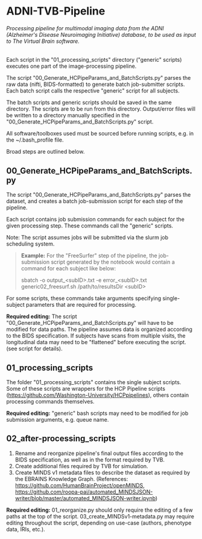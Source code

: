 # ADNI-TVB-Pipeline

###### Processing pipeline for multimodal imaging data from the ADNI (Alzheimer's Disease Neuroimaging Initiative) database, to be used as input to The Virtual Brain software.

Each script in the "01_processing_scripts" directory ("generic" scripts) executes one part of the image-processing pipeline.

The script "00_Generate_HCPipeParams_and_BatchScripts.py" parses the raw data (nifti, BIDS-formatted) to generate batch job-submitter scripts. Each batch script calls the respective "generic" script for all subjects.

The batch scripts and generic scripts should be saved in the same directory. The scripts are to be run from this directory. Output/error files will be written to a directory manually specified in the "00_Generate_HCPipeParams_and_BatchScripts.py" script.

All software/toolboxes used must be sourced before running scripts, e.g. in the ~/.bash_profile file.

Broad steps are outlined below.

## 00_Generate_HCPipeParams_and_BatchScripts.py

The script "00_Generate_HCPipeParams_and_BatchScripts.py" parses the dataset, and creates a batch job-submission script for each step of the pipeline.

Each script contains job submission commands for each subject for the given processing step. These commands call the "generic" scripts.

Note: The script assumes jobs will be submitted via the slurm job scheduling system.

> **Example:**  For the "FreeSurfer" step of the pipeline, the job-submission script generated by the notebook would contain a command for each subject like below:
>
> sbatch -o output_\<subID>.txt -e error_\<subID>.txt generic02_freesurf.sh /path/to/resultsDir \<subID>

For some scripts, these commands take arguments specifying single-subject parameters that are required for processing.

**Required editing:** The script "00_Generate_HCPipeParams_and_BatchScripts.py" will have to be modified for data paths. The pipeline assumes data is organized according to the BIDS specification. If subjects have scans from multiple visits, the longitudinal data may need to be "flattened" before executing the script. (see script for details).

## 01_processing_scripts
The folder "01_processing_scripts" contains the single subject scripts. Some of these scripts are wrappers for the HCP Pipeline scripts (https://github.com/Washington-University/HCPpipelines), others contain processing commands themselves.

**Required editing:** "generic" bash scripts may need to be modified for job submission arguments, e.g. queue name.

## 02_after-processing_scripts
1. Rename and reorganize pipeline's final output files according to the BIDS specification, as well as in the format required by TVB.
2. Create additional files required by TVB for simulation.
3. Create MINDS v1 metadata files to describe the dataset as required by the EBRAINS Knowledge Graph. (References: https://github.com/HumanBrainProject/openMINDS, https://github.com/roopa-pai/automated_MINDSJSON-writer/blob/master/automated_MINDSJSON-writer.ipynb)

**Required editing:** 01_reorganize.py should only require the editing of a few paths at the top of the script. 03_create_MINDSv1-metadata.py may require editing throughout the script, depending on use-case (authors, phenotype data, IRIs, etc.).
